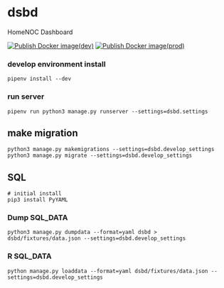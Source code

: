 # dsbd

HomeNOC Dashboard

[![Publish Docker image(dev)](https://github.com/homenoc/dsbd/actions/workflows/build-dev.yaml/badge.svg)](https://github.com/homenoc/dsbd/actions/workflows/build-dev.yaml)
[![Publish Docker image(prod)](https://github.com/homenoc/dsbd/actions/workflows/build-prod.yaml/badge.svg)](https://github.com/homenoc/dsbd/actions/workflows/build-prod.yaml)

### develop environment install

```
pipenv install --dev
```

### run server

```
pipenv run python3 manage.py runserver --settings=dsbd.settings
```

## make migration

```
python3 manage.py makemigrations --settings=dsbd.develop_settings
python3 manage.py migrate --settings=dsbd.develop_settings
```

## SQL

```
# initial install
pip3 install PyYAML
```

### Dump SQL_DATA

```
python3 manage.py dumpdata --format=yaml dsbd > dsbd/fixtures/data.json --settings=dsbd.develop_settings
```

### R SQL_DATA

```
python manage.py loaddata --format=yaml dsbd/fixtures/data.json --settings=dsbd.develop_settings
```